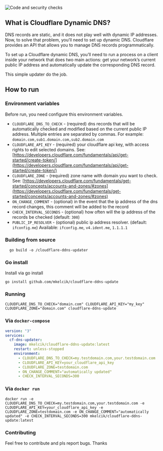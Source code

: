 ![Code and security checks](https://github.com/mkelcik/cloudflare-ddns-update/actions/workflows/quality-checks.yml/badge.svg)

## What is Cloudflare Dynamic DNS?
DNS records are static, and it does not play well with dynamic IP addresses. Now, to solve that problem, you’ll need to set up dynamic DNS. Cloudflare provides an API that allows you to manage DNS records programmatically.

To set up a Cloudflare dynamic DNS, you’ll need to run a process on a client inside your network that does two main actions: get your network’s current public IP address and automatically update the corresponding DNS record.

This simple updater do the job.

## How to run
### Environment variables

Before run, you need configure this environment variables.

 - `CLOUDFLARE_DNS_TO_CHECK` - (required) dns records that will be automatically checked and modified based on the current public IP address. Multiple entries are separated by commas. For example: `domain.com,sub1.domain.com,sub2.domain.com`
 - `CLOUDFLARE_API_KEY` - (required) your cloudflare api key, with access rights to edit selected domains. See: [https://developers.cloudflare.com/fundamentals/api/get-started/create-token/](https://developers.cloudflare.com/fundamentals/api/get-started/create-token/)
 - `CLOUDFLARE_ZONE` - (required) zone name with domain you want to check. See: [https://developers.cloudflare.com/fundamentals/get-started/concepts/accounts-and-zones/#zones](https://developers.cloudflare.com/fundamentals/get-started/concepts/accounts-and-zones/#zones)
 - `ON_CHANGE_COMMENT` - (optional) in the event that the ip address of the dns record changes, this comment will be added to the record
 - `CHECK_INTERVAL_SECONDS` - (optional) how often will the ip address of the records be checked (default: `300`)
 - `PUBLIC_IP_RESOLVER` - (optional) public ip address resolver. (default: `ifconfig.me`) Available: `ifconfig.me`, `v4.ident.me`, `1.1.1.1`

### Building from source

```shell
  go build -o /cloudflare-ddns-updater
```

### Go install

Install via go install

```shell
go install github.com/mkelcik/cloudflare-ddns-update
```

### Running

```shell
CLOUDFLARE_DNS_TO_CHECK="domain.com" CLOUDFLARE_API_KEY="my_key" CLOUDFLARE_ZONE="domain.com" cloudflare-ddns-update
```

### Via `docker-compose`
```yaml
version: "3"
services:
  cf-dns-updater:
    image: mkelcik/cloudflare-ddns-update:latest
    restart: unless-stopped
    environment:
      - CLOUDFLARE_DNS_TO_CHECK=my.testdomain.com,your.testdomain.com
      - CLOUDFLARE_API_KEY=your_cloudflare_api_key
      - CLOUDFLARE_ZONE=testdomain.com
      - ON_CHANGE_COMMENT="automatically updated"
      - CHECK_INTERVAL_SECONDS=300
```

### Via `docker run`
```shell
docker run -e CLOUDFLARE_DNS_TO_CHECK=my.testdomain.com,your.testdomain.com -e CLOUDFLARE_API_KEY=your_cloudflare_api_key -e CLOUDFLARE_ZONE=testdomain.com -e ON_CHANGE_COMMENT="automatically updated" -e CHECK_INTERVAL_SECONDS=300 mkelcik/cloudflare-ddns-update:latest 
```

### Contributing 

Feel free to contribute and pls report bugs. Thanks
